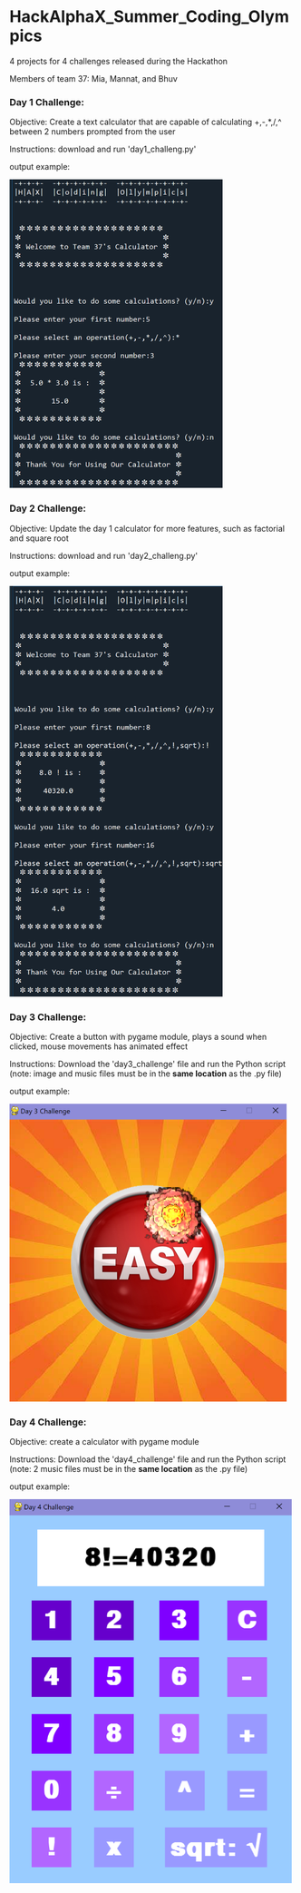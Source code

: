 # HackAlphaX_Summer_Coding_Olympics
4 projects for 4 challenges released during the Hackathon

Members of team 37: Mia, Mannat, and Bhuv



### Day 1 Challenge: 

Objective: Create a text calculator that are capable of calculating +,-,*,/,^ between 2 numbers prompted from the user

Instructions: download and run 'day1_challeng.py'

output example:

<img src="showcase/day1_challenge.png" width = 376 height = 544>



### Day 2 Challenge: 

Objective: Update the day 1 calculator for more features, such as factorial and square root

Instructions: download and run 'day2_challeng.py'

output example:

<img src="showcase/day2_challenge.png" width = 376 height = 724.5>



### Day 3 Challenge: 

Objective: Create a button with pygame module, plays a sound when clicked, mouse movements has animated effect

Instructions: Download the 'day3_challenge' file and run the Python script (note: image and music files must be in the **same location** as the .py file)

output example:

<img src="showcase/day3_challenge.png" width = 489 height = 524.5>


### Day 4 Challenge:
Objective: create a calculator with pygame module

Instructions: Download the 'day4_challenge' file and run the Python script (note: 2 music files must be in the **same location** as the .py file)

output example:

<img src="showcase/day4_challenge.png" width = 497.5 height = 676.5>
